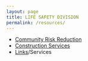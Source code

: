 ```yaml
---
layout: page
title: LIFE SAFETY DIVISION
permalink: /resources/
---
```



* [Community](/resources/community)[&nbsp;Risk Reduction](/resources/community/)
* [Construction Services](/resources/fire-prevention/)
* [Links](/resources/links)/Services